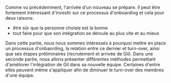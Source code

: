 Comme vu précédemment, l'arrivée d'un nouveau se prépare. Il peut être fortement intéressant d'investir sur ce
processus d'onboarding et cela pour deux raisons:
- être sûr que la personne choisie est la bonne
- tout faire pour que son intégration se déroule au plus vite et au mieux

Dans cette partie, nous nous sommes intéressés à pourquoi mettre en place un processus d'onbaording, la relation entre
ce dernier et turn-over, ainsi que ses étapes préliminaires (recrutement et arrivée de Gil).
Dans une seconde partie, nous allons présenter différentes méthodes permettant d'améliorer l'intégration de Gil dans sa
nouvelle équipe. Certaines d'entre elles peuvent même s'appliquer afin de diminuer le turn-over des membres d'une équipe.